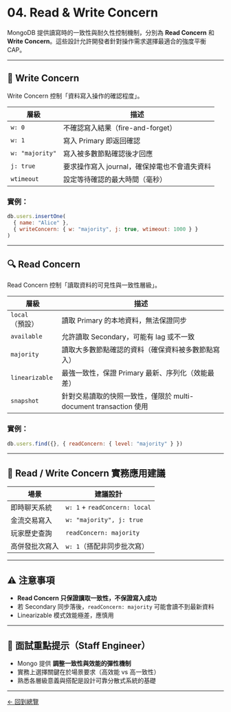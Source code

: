 # 04. Read & Write Concern

MongoDB 提供讀寫時的一致性與耐久性控制機制，分別為 **Read Concern** 和 **Write Concern**。這些設計允許開發者針對操作需求選擇最適合的強度平衡 CAP。

---

## 📝 Write Concern

Write Concern 控制「資料寫入操作的確認程度」。

| 層級     | 描述                                             |
|----------|--------------------------------------------------|
| `w: 0`   | 不確認寫入結果（fire-and-forget）                |
| `w: 1`   | 寫入 Primary 即返回確認                          |
| `w: "majority"` | 寫入被多數節點確認後才回應                     |
| `j: true`| 要求操作寫入 journal，確保掉電也不會遺失資料         |
| `wtimeout`| 設定等待確認的最大時間（毫秒）                    |

### 實例：
```js
db.users.insertOne(
  { name: "Alice" },
  { writeConcern: { w: "majority", j: true, wtimeout: 1000 } }
)
```

---

## 🔍 Read Concern

Read Concern 控制「讀取資料的可見性與一致性層級」。

| 層級             | 描述                                                            |
|------------------|-----------------------------------------------------------------|
| `local`（預設）   | 讀取 Primary 的本地資料，無法保證同步                          |
| `available`      | 允許讀取 Secondary，可能有 lag 或不一致                         |
| `majority`       | 讀取大多數節點確認的資料（確保資料被多數節點寫入）              |
| `linearizable`   | 最強一致性，保證 Primary 最新、序列化（效能最差）               |
| `snapshot`       | 針對交易讀取的快照一致性，僅限於 multi-document transaction 使用 |

### 實例：
```js
db.users.find({}, { readConcern: { level: "majority" } })
```

---

## 🧠 Read / Write Concern 實務應用建議

| 場景               | 建議設計                       |
|--------------------|--------------------------------|
| 即時聊天系統         | `w: 1` + `readConcern: local` |
| 金流交易寫入         | `w: "majority", j: true`       |
| 玩家歷史查詢         | `readConcern: majority`        |
| 高併發批次寫入       | `w: 1`（搭配非同步批次寫）     |

---

## ⚠️ 注意事項

- **Read Concern 只保證讀取一致性，不保證寫入成功**
- 若 Secondary 同步落後，`readConcern: majority` 可能會讀不到最新資料
- Linearizable 模式效能極差，應慎用

---

## 🧠 面試重點提示（Staff Engineer）

- Mongo 提供 **調整一致性與效能的彈性機制**
- 實務上選擇關鍵在於場景要求（高效能 vs 高一致性）
- 熟悉各層級意義與搭配是設計可靠分散式系統的基礎

---

[← 回到總覽](../Mongo_Summary.md)